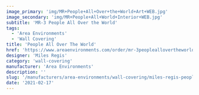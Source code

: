 ```yaml
---
image_primary: 'img/MR+People+All+Over+the+World+Art+WEB.jpg'
image_secondary: 'img/MR+People+All+World+Interior+WEB.jpg'
subtitle: 'MR-3 People All Over the World'
tags:
  - 'Area Environments'
  - 'Wall Covering'
title: 'People All Over The World'
href: 'https://www.areaenvironments.com/order/mr-3peopleallovertheworld'
designer: 'Miles Regis'
category: 'wall-covering'
manufacturer: 'Area Environments'
description: ''
slug: '/manufacturers/area-environments/wall-covering/miles-regis-people-all-over-the-world'
date: '2021-02-17'
---
```

